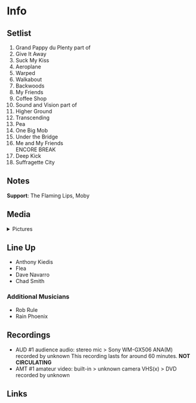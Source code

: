 # Info

## Setlist

1. Grand Pappy du Plenty part of
2. Give It Away
3. Suck My Kiss
4. Aeroplane
5. Warped
6. Walkabout
7. Backwoods
8. My Friends
9. Coffee Shop
10. Sound and Vision part of
11. Higher Ground
12. Transcending
13. Pea
14. One Big Mob
15. Under the Bridge
16. Me and My Friends
<br> ENCORE BREAK
17. Deep Kick
18. Suffragette City

## Notes

**Support**: The Flaming Lips, Moby

## Media 

<details>
  <summary>Pictures</summary>
  <!--<img alt="Setlist" title="Setlist" src="_.jpg" height="200" />-->
</details>

## Line Up

* Anthony Kiedis
* Flea
* Dave Navarro
* Chad Smith

### Additional Musicians

* Rob Rule  
* Rain Phoenix

## Recordings

* AUD #1 audience audio: stereo mic > Sony WM-GX506 ANA(M) recorded by unknown This recording lasts for around 60 minutes. **NOT CIRCULATING**
* AMT #1 amateur video: built-in > unknown camera VHS(x) > DVD recorded by unknown

## Links
